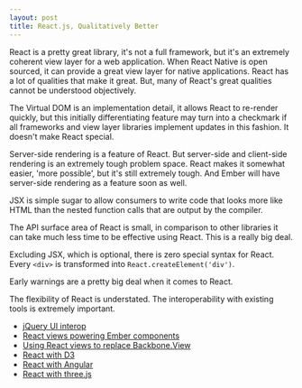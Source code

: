 ```yaml
---
layout: post
title: React.js, Qualitatively Better
---
```


React is a pretty great library, it's not a full framework, but it's an extremely coherent view layer for a web application. When React Native is open sourced, it can provide a great view layer for native applications. React has a lot of qualities that make it great. But, many of React's great qualities cannot be understood objectively.

The Virtual DOM is an implementation detail, it allows React to re-render quickly, but this initially differentiating feature may turn into a checkmark if all frameworks and view layer libraries implement updates in this fashion. It doesn't make React special.

Server-side rendering is a feature of React. But server-side and client-side rendering is an extremely tough problem space. React makes it somewhat easier, 'more possible', but it's still extremely tough. And Ember will have server-side rendering as a feature soon as well.

JSX is simple sugar to allow consumers to write code that looks more like HTML than the nested function calls that are output by the compiler.

The API surface area of React is small, in comparison to other libraries it can take much less time to be effective using React. This is a really big deal.

Excluding JSX, which is optional, there is zero special syntax for React. Every `<div>` is transformed into `React.createElement('div')`.

Early warnings are a pretty big deal when it comes to React.

The flexibility of React is understated. The interoperability with existing tools is extremely important.
  * [jQuery UI interop](https://github.com/ryanflorence/reactconf-2015-HYPE/blob/master/demos/04-dom-lib-interop/app.js)
  * [React views powering Ember components](https://gist.github.com/ryanflorence/3c4597c1e95b3fd3c9e1)
  * [Using React views to replace Backbone.View](http://www.thomasboyt.com/2013/12/17/using-reactjs-as-a-backbone-view.html)
  * [React with D3](http://nicolashery.com/integrating-d3js-visualizations-in-a-react-app/)
  * [React with Angular](https://github.com/davidchang/ngReact)
  * [React with three.js](https://github.com/Izzimach/react-three)
